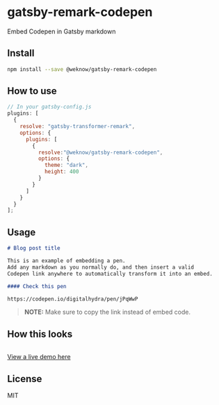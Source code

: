 # gatsby-remark-codepen

Embed Codepen in Gatsby markdown

## Install

```bash
npm install --save @weknow/gatsby-remark-codepen
```

## How to use

```js
// In your gatsby-config.js
plugins: [
  {
    resolve: "gatsby-transformer-remark",
    options: {
      plugins: [
        {
          resolve:"@weknow/gatsby-remark-codepen",
          options: {
            theme: "dark",
            height: 400
          }
        }
      ]
    }
  }
];
```

## Usage

```markdown
# Blog post title

This is an example of embedding a pen.
Add any markdown as you normally do, and then insert a valid
Codepen link anywhere to automatically transform it into an embed.

#### Check this pen

https://codepen.io/digitalhydra/pen/jPqWwP
```

> __NOTE:__ Make sure to copy the link instead of embed code.

## How this looks

<p align="center"><img src="https://i.imgur.com/8h1CTZ5.png" alt="" /></p>

[View a live demo here](https://remarkcodepen.netlify.com/)

## License

MIT
